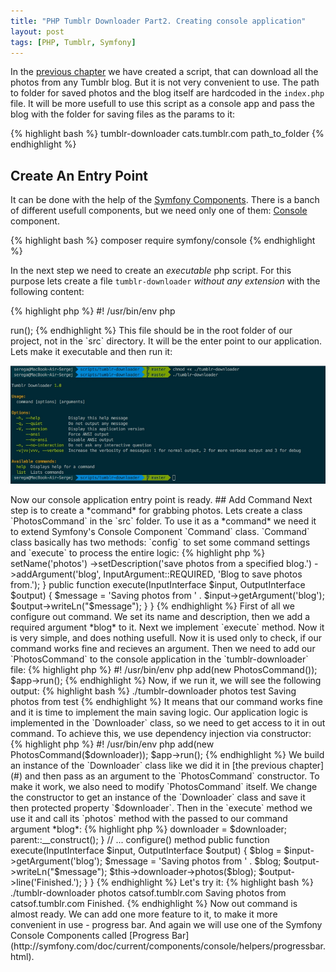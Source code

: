 ```yaml
---
title: "PHP Tumblr Downloader Part2. Creating console application"
layout: post
tags: [PHP, Tumblr, Symfony]
---
```


In the [previous chapter](#) we have created a script, that can download all the photos from any Tumblr blog. But it is not very convenient to use. 
The path to folder for saved photos and the blog itself are hardcoded in the `index.php` file. It will be more usefull to use this script as 
a console app and pass the blog with the folder for saving files as the params to it:

{% highlight bash %}
tumblr-downloader cats.tumblr.com path_to_folder
{% endhighlight %}

## Create An Entry Point
It can be done with the help of the [Symfony Components](http://symfony.com/components). There is a banch of different usefull components, but 
we need only one of them: [Console](http://symfony.com/components/Console) component.

{% highlight bash %}
composer require symfony/console
{% endhighlight %}

In the next step we need to create an *executable* php script. For this purpose lets create a file `tumblr-downloader` *without any extension* with the following content:

{% highlight php %}
#! /usr/bin/env php

<?php

require 'vendor/autoload.php';

use Symfony\Component\Console\Application;

$app = new Application('Tumblr Downloader', '1.0'); 
$app->run();
{% endhighlight %}

This file should be in the root folder of our project, not in the `src` directory. It will be the enter point to our application. Lets make it executable and then run it:

<p class="text-center image">
    <img src="/assets/images/posts/php-tumblr-downloader-p2/app-first-run.jpg" alt="cgn-edit" class="">
</p>

Now our console application entry point is ready.

## Add Command

Next step is to create a *command* for grabbing photos. Lets create a class `PhotosCommand` in the `src` folder. To use it as a *command*
we need it to extend Symfony's Console Component `Command` class. `Command` class basically has two methods: `config` to set some 
command settings and `execute` to process the entire logic:

{% highlight php %}
<?php

namespace TumblrDownloader;

use Symfony\Component\Console\Command\Command;
use Symfony\Component\Console\Input\InputArgument;
use Symfony\Component\Console\Input\InputInterface;
use Symfony\Component\Console\Output\OutputInterface;

class PhotosCommand extends Command
{
    public function configure()
    {
        $this->setName('photos')
            ->setDescription('save photos from a specified blog.')
            ->addArgument('blog', InputArgument::REQUIRED, 'Blog to save photos from.');
    }    

    public function execute(InputInterface $input, OutputInterface $output)
    {
        $message = 'Saving photos from ' . $input->getArgument('blog');
        $output->writeLn("<info>$message</info>");
    }
}
{% endhighlight %}

First of all we configure out command. We set its name and description, then we add a required argument *blog* to it.
Next we implement `execute` method. Now it is very simple, and does nothing usefull. Now it is used only to check, if
our command works fine and recieves an argument. 

Then we need to add our `PhotosCommand` to the console application in the `tumblr-downloader` file:

{% highlight php %}
#! /usr/bin/env php

<?php
require 'vendor/autoload.php';

use Symfony\Component\Console\Application;
use TumblrDownloader\PhotosCommand;

$app = new Application('Tumblr Downloader', '1.0') ;
$app->add(new PhotosCommand());
$app->run();
{% endhighlight %}

Now, if we run it, we will see the following output:

{% highlight bash %}
./tumblr-downloader photos test
Saving photos from test
{% endhighlight %}

It means that our command works fine and it is time to implement the main saving logic. Our application logic is implemented in the 
`Downloader` class, so we need to get access to it in out command. To achieve this, we use dependency injection via constructor:

{% highlight php %}
#! /usr/bin/env php

<?php
require 'vendor/autoload.php';

use Tumblr\API\Client;
use TumblrDownloader\Downloader;
use TumblrDownloader\PhotosCommand;
use Symfony\Component\Console\Application;

$client = new Client(
    'YourConsumerKey', 
    'YourConsumerSecret', 
    'YourToken', 
    'YourSecret'
);

$downloader = new Downloader($client);

$app = new Application('Tumblr Downloader', '1.0') ;
$app->add(new PhotosCommand($downloader));
$app->run();
{% endhighlight %}

We build an instance of the `Downloader` class like we did it in [the previous chapter](#) and then pass as an argument to the 
`PhotosCommand` constructor. To make it work, we also need to modify `PhotosCommand` itself. We change the constructor
to get an instance of the `Downloader` class and save it then protected property `$downloader`. Then in the `execute` method
we use it and call its `photos` method with the passed to our command argument *blog*:

{% highlight php %}
<?php

namespace TumblrDownloader;

use TumblrDownloader\Downloader;
use Symfony\Component\Console\Command\Command;
use Symfony\Component\Console\Input\InputArgument;
use Symfony\Component\Console\Input\InputInterface;
use Symfony\Component\Console\Output\OutputInterface;

class PhotosCommand extends Command
{
    /**
     * Downloader
     */
    protected $downloader;

    public function __construct(Downloader $downloader)
    {
        $this->downloader = $downloader;

        parent::__construct();
    }

    // ... configure() method

    public function execute(InputInterface $input, OutputInterface $output)
    {
        $blog = $input->getArgument('blog');

        $message = 'Saving photos from ' . $blog;
        $output->writeLn("<info>$message</info>");

        $this->downloader->photos($blog);

        $output->line('Finished.');
    }
}
{% endhighlight %}

Let's try it:

{% highlight bash %}
./tumblr-downloader photos catsof.tumblr.com
Saving photos from catsof.tumblr.com
Finished.
{% endhighlight %}

Now out command is almost ready. We can add one more feature to it, to make it more convenient in use - progress bar. And again we will
use one of the Symfony Console Components called [Progress Bar](http://symfony.com/doc/current/components/console/helpers/progressbar.html).
